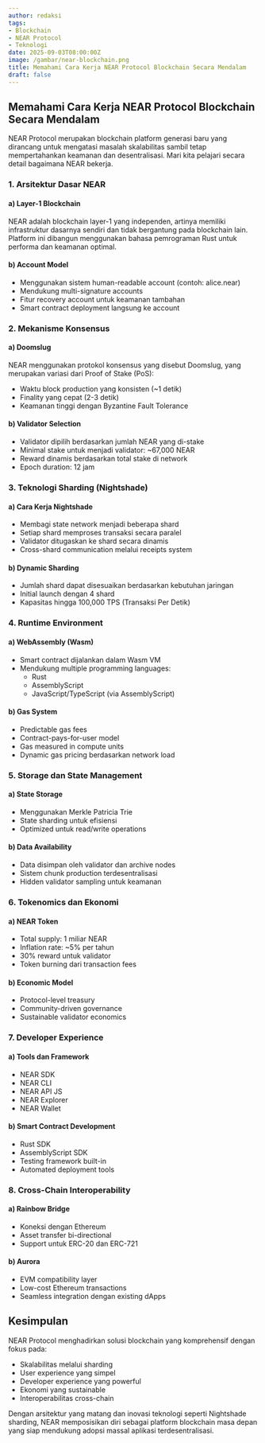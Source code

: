 ```yaml
---
author: redaksi
tags:
- Blockchain
- NEAR Protocol
- Teknologi
date: 2025-09-03T08:00:00Z 
image: /gambar/near-blockchain.png
title: Memahami Cara Kerja NEAR Protocol Blockchain Secara Mendalam
draft: false
---
```


## Memahami Cara Kerja NEAR Protocol Blockchain Secara Mendalam

NEAR Protocol merupakan blockchain platform generasi baru yang dirancang untuk mengatasi masalah skalabilitas sambil tetap mempertahankan keamanan dan desentralisasi. Mari kita pelajari secara detail bagaimana NEAR bekerja.

### 1. Arsitektur Dasar NEAR

#### a) Layer-1 Blockchain
NEAR adalah blockchain layer-1 yang independen, artinya memiliki infrastruktur dasarnya sendiri dan tidak bergantung pada blockchain lain. Platform ini dibangun menggunakan bahasa pemrograman Rust untuk performa dan keamanan optimal.

#### b) Account Model
- Menggunakan sistem human-readable account (contoh: alice.near)
- Mendukung multi-signature accounts
- Fitur recovery account untuk keamanan tambahan
- Smart contract deployment langsung ke account

### 2. Mekanisme Konsensus

#### a) Doomslug
NEAR menggunakan protokol konsensus yang disebut Doomslug, yang merupakan variasi dari Proof of Stake (PoS):
- Waktu block production yang konsisten (~1 detik)
- Finality yang cepat (2-3 detik)
- Keamanan tinggi dengan Byzantine Fault Tolerance

#### b) Validator Selection
- Validator dipilih berdasarkan jumlah NEAR yang di-stake
- Minimal stake untuk menjadi validator: ~67,000 NEAR
- Reward dinamis berdasarkan total stake di network
- Epoch duration: 12 jam

### 3. Teknologi Sharding (Nightshade)

#### a) Cara Kerja Nightshade
- Membagi state network menjadi beberapa shard
- Setiap shard memproses transaksi secara paralel
- Validator ditugaskan ke shard secara dinamis
- Cross-shard communication melalui receipts system

#### b) Dynamic Sharding
- Jumlah shard dapat disesuaikan berdasarkan kebutuhan jaringan
- Initial launch dengan 4 shard
- Kapasitas hingga 100,000 TPS (Transaksi Per Detik)

### 4. Runtime Environment

#### a) WebAssembly (Wasm)
- Smart contract dijalankan dalam Wasm VM
- Mendukung multiple programming languages:
  - Rust
  - AssemblyScript
  - JavaScript/TypeScript (via AssemblyScript)

#### b) Gas System
- Predictable gas fees
- Contract-pays-for-user model
- Gas measured in compute units
- Dynamic gas pricing berdasarkan network load

### 5. Storage dan State Management

#### a) State Storage
- Menggunakan Merkle Patricia Trie
- State sharding untuk efisiensi
- Optimized untuk read/write operations

#### b) Data Availability
- Data disimpan oleh validator dan archive nodes
- Sistem chunk production terdesentralisasi
- Hidden validator sampling untuk keamanan

### 6. Tokenomics dan Ekonomi

#### a) NEAR Token
- Total supply: 1 miliar NEAR
- Inflation rate: ~5% per tahun
- 30% reward untuk validator
- Token burning dari transaction fees

#### b) Economic Model
- Protocol-level treasury
- Community-driven governance
- Sustainable validator economics

### 7. Developer Experience

#### a) Tools dan Framework
- NEAR SDK
- NEAR CLI
- NEAR API JS
- NEAR Explorer
- NEAR Wallet

#### b) Smart Contract Development
- Rust SDK
- AssemblyScript SDK
- Testing framework built-in
- Automated deployment tools

### 8. Cross-Chain Interoperability 

#### a) Rainbow Bridge
- Koneksi dengan Ethereum
- Asset transfer bi-directional
- Support untuk ERC-20 dan ERC-721

#### b) Aurora
- EVM compatibility layer
- Low-cost Ethereum transactions
- Seamless integration dengan existing dApps

## Kesimpulan

NEAR Protocol menghadirkan solusi blockchain yang komprehensif dengan fokus pada:
- Skalabilitas melalui sharding
- User experience yang simpel
- Developer experience yang powerful
- Ekonomi yang sustainable
- Interoperabilitas cross-chain

Dengan arsitektur yang matang dan inovasi teknologi seperti Nightshade sharding, NEAR memposisikan diri sebagai platform blockchain masa depan yang siap mendukung adopsi massal aplikasi terdesentralisasi.